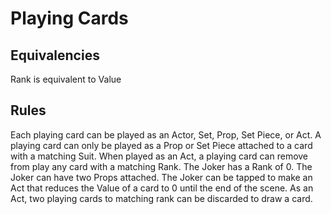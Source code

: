 # Playing Cards

## Equivalencies
Rank is equivalent to Value

## Rules
Each playing card can be played as an Actor, Set, Prop, Set Piece, or Act.
A playing card can only be played as a Prop or Set Piece attached to a card with a matching Suit.
When played as an Act, a playing card can remove from play any card with a matching Rank.
The Joker has a Rank of 0.  The Joker can have two Props attached.  The Joker can be tapped to make an Act that reduces the Value of a card to 0 until the end of the scene.
As an Act, two playing cards to matching rank can be discarded to draw a card.